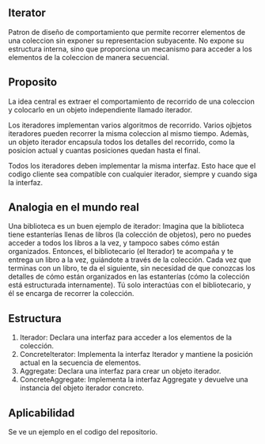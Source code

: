 ## Iterator
Patron de diseño de comportamiento que permite recorrer elementos de una coleccion sin exponer su representacion subyacente. No expone su estructura interna, sino que proporciona un mecanismo para acceder a los elementos de la coleccion de manera secuencial.

## Proposito
La idea central es extraer el comportamiento de recorrido de una coleccion y colocarlo en un objeto independiente llamado iterador. 

Los iteradores implementan varios algoritmos de recorrido. Varios ojbjetos iteradores pueden recorrer la misma coleccion al mismo tiempo.
Ademàs, un objeto iterador encapsula todos los detalles del recorrido, como la posicion actual y cuantas posiciones quedan hasta el final.

Todos los iteradores deben implementar la misma interfaz. Esto hace que el codigo cliente sea compatible con cualquier iterador, siempre y cuando siga la interfaz.

## Analogia en el mundo real
Una biblioteca es un buen ejemplo de iterador:
Imagina que la biblioteca tiene estanterías llenas de libros (la colección de objetos), pero no puedes acceder a todos los libros a la vez, y tampoco sabes cómo están organizados. Entonces, el bibliotecario (el Iterador) te acompaña y te entrega un libro a la vez, guiándote a través de la colección. Cada vez que terminas con un libro, te da el siguiente, sin necesidad de que conozcas los detalles de cómo están organizados en las estanterías (cómo la colección está estructurada internamente). Tú solo interactúas con el bibliotecario, y él se encarga de recorrer la colección.

## Estructura
1. Iterador: Declara una interfaz para acceder a los elementos de la colección.
2. ConcreteIterator: Implementa la interfaz Iterador y mantiene la posición actual en la secuencia de elementos.
3. Aggregate: Declara una interfaz para crear un objeto iterador.
4. ConcreteAggregate: Implementa la interfaz Aggregate y devuelve una instancia del objeto iterador concreto.

## Aplicabilidad
Se ve un ejemplo en el codigo del repositorio.


